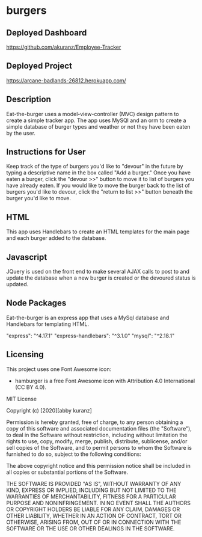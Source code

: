 # burgers

## Deployed Dashboard

https://github.com/akuranz/Employee-Tracker

## Deployed Project

https://arcane-badlands-26812.herokuapp.com/

## Description

Eat-the-burger uses a model-view-controller (MVC) design pattern to create a simple tracker app. The app uses MySQl and an orm to create a simple database of burger types and weather or not they have been eaten by the user.

## Instructions for User

Keep track of the type of burgers you'd like to "devour" in the future by typing a descriptive name in the box called "Add a burger." Once you have eaten a burger, click the "devour >>" button to move it to list of burgers you have already eaten. If you would like to move the burger back to the list of burgers you'd like to devour, click the "return to list >>" button beneath the burger you'd like to move.

## HTML

This app uses Handlebars to create an HTML templates for the main page and each burger added to the database.

## Javascript

JQuery is used on the front end to make several AJAX calls to post to and update the database when a new burger is created or the devoured status is updated.

## Node Packages

Eat-the-burger is an express app that uses a MySql database and Handlebars for templating HTML.

"express": "^4.17.1"
"express-handlebars": "^3.1.0"
"mysql": "^2.18.1"

## Licensing

This project uses one Font Awesome icon:

- hamburger is a free Font Awesome icon with Attribution 4.0 International (CC BY 4.0).

MIT License

Copyright (c) [2020][abby kuranz]

Permission is hereby granted, free of charge, to any person obtaining a copy
of this software and associated documentation files (the "Software"), to deal
in the Software without restriction, including without limitation the rights
to use, copy, modify, merge, publish, distribute, sublicense, and/or sell
copies of the Software, and to permit persons to whom the Software is
furnished to do so, subject to the following conditions:

The above copyright notice and this permission notice shall be included in all
copies or substantial portions of the Software.

THE SOFTWARE IS PROVIDED "AS IS", WITHOUT WARRANTY OF ANY KIND, EXPRESS OR
IMPLIED, INCLUDING BUT NOT LIMITED TO THE WARRANTIES OF MERCHANTABILITY,
FITNESS FOR A PARTICULAR PURPOSE AND NONINFRINGEMENT. IN NO EVENT SHALL THE
AUTHORS OR COPYRIGHT HOLDERS BE LIABLE FOR ANY CLAIM, DAMAGES OR OTHER
LIABILITY, WHETHER IN AN ACTION OF CONTRACT, TORT OR OTHERWISE, ARISING FROM,
OUT OF OR IN CONNECTION WITH THE SOFTWARE OR THE USE OR OTHER DEALINGS IN THE
SOFTWARE.
